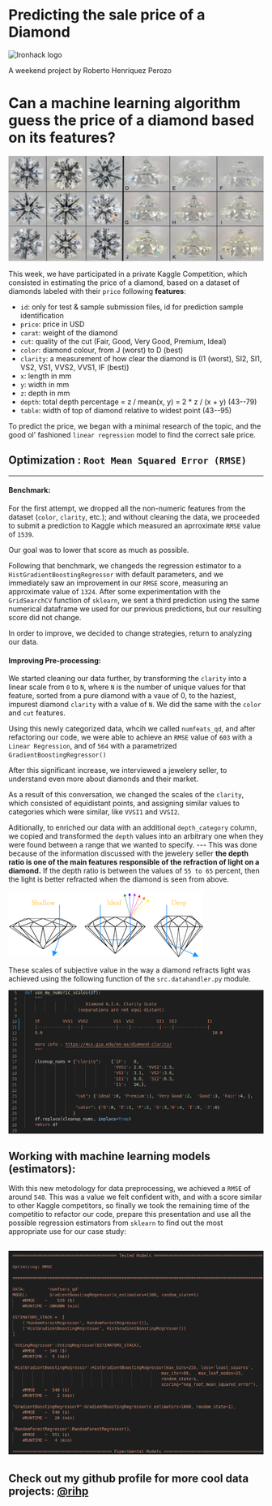 # Predicting the sale price of a Diamond
![Ironhack logo](https://i.imgur.com/1QgrNNw.png)

A weekend project by Roberto Henríquez Perozo

# Can a machine learning algorithm guess the price of a diamond based on its features?

![diamond colors comparison](INPUT/diamond_color_grid.jpg)

This week, we have participated in a private Kaggle Competition, which consisted in estimating the price of a diamond, based on a dataset of diamonds labeled with their `price` following **features**:

- `id`: only for test & sample submission files, id for prediction sample identification
- `price`: price in USD
- `carat`: weight of the diamond
- `cut`: quality of the cut (Fair, Good, Very Good, Premium, Ideal)
- `color`: diamond colour, from J (worst) to D (best)
- `clarity`: a measurement of how clear the diamond is (I1 (worst), SI2, SI1, VS2, VS1, VVS2, VVS1, IF (best))
- `x`: length in mm
- `y`: width in mm
- `z`: depth in mm
- `depth`: total depth percentage = z / mean(x, y) = 2 * z / (x + y) (43--79)
- `table`: width of top of diamond relative to widest point (43--95)

To predict the price, we began with a minimal research of the topic, and the good ol' fashioned `linear regression` model to find the correct sale price. 

## Optimization : `Root Mean Squared Error (RMSE)`
-------------------------
#### Benchmark:
For the first attempt, we dropped all the non-numeric features from the dataset (`color`, `clarity`, etc.); and without cleaning the data, we proceeded to submit a prediction to Kaggle which measured an aprroximate `RMSE` value of `1539`.

Our goal was to lower that score as much as possible.

Following that benchmark, we changeds the regression estimator to a `HistGradientBoostingRegressor` with default parameters, and we immediately saw an improvement in our `RMSE` score, measuring an approximate value of `1324`. After some experimentation with the `GridSearchCV` function of `sklearn`, we sent a third prediction using the same numerical dataframe we used for our previous predictions, but our resulting score did not change.

In order to improve, we decided to change strategies, return to analyzing our data.

#### Improving Pre-processing:
We started cleaning our data further, by transforming the `clarity` into a linear scale from `0` to `N`, where `N` is the number of unique values for that feature, sorted from a pure diamond with a vaue of 0, to the haziest, impurest diamond `clarity` with a value of `N`. We did the same with the `color` and `cut` features.

Using this newly categorized data, whcih we called `numfeats_qd`, and after refactoring our code, we were able to achieve an `RMSE` value of `603` with a `Linear Regression`, and of `564` with a parametrized `GradientBoostingRegressor()`

After this significant increase, we interviewed a jewelery seller, to understand even more about diamonds and their market.

As a result of this conversation, we changed the scales of the `clarity`, which consisted of equidistant points, and assigning similar values to categories which were similar, like `VVSI1` and `VVSI2`.

Aditionally, to enriched our data with an additional `depth_category` column, we copied and transformed the `depth` values into an arbitrary one when they were found between a range that we wanted to specify. --- This was done because  of the information discussed with the jewelery seller **the depth ratio is one of the main features responsible of the refraction of light on a diamond.** If the depth ratio is between the values of `55 to 65` percent, then the light is better refracted when the diamond is seen from above.

![light refraction is most optimal between depth ratios of 50 to 65 %](/INPUT/light_refraction.png)

These scales of subjective value in the way a diamond refracts light was achieved using the following function of the `src.datahandler.py` module.

![Snippet of code from the src.datahandler.py module](/INPUT/numeric_scales.png)

## Working with machine learning models (estimators):
With this new metodology for data preprocessing, we achieved a `RMSE` of around `540`. This was a value we felt confident with, and with a score similar to other Kaggle competitors, so finally we took the remaining time of the competitio to refactor our code, prepare this presentation and use all the possible regression estimators from `sklearn` to find out the most appropriate use for our case study: 

![Tested models, as seen in the src.modeltrainer.py module](/INPUT/tested_models.png)
-----
## Check out my github profile for more cool data projects: [@rihp](github.com/rihp)
